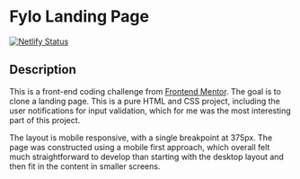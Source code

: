 Fylo Landing Page
=================

[![Netlify Status](https://api.netlify.com/api/v1/badges/d127cff6-dc28-4294-98b7-c33d5e2a4fd4/deploy-status)](https://jovial-cascaron-eb425a.netlify.app/)

## Description

This is a front-end coding challenge from [Frontend Mentor](https://www.frontendmentor.io/).
The goal is to clone a landing page.
This is a pure HTML and CSS project, including the user notifications for input validation, which for me was the most interesting part of this project.

The layout is mobile responsive, with a single breakpoint at 375px.
The page was constructed using a mobile first approach, which overall felt much straightforward to develop than starting with the desktop layout and then fit in the content in smaller screens.
